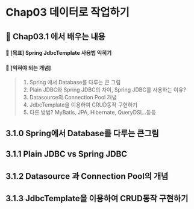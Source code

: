 # Chap03 데이터로 작업하기
## 📖 Chap03.1 에서 배우는 내용  
#### 🏁 [목표] Spring JdbcTemplate 사용법 익히기
#### 🏁 [익혀야 되는 개념]
> 1) Spring 에서 Database를 다루는 큰 그림
> 2) Plain JDBC와 Spring JDBC의 차이, Spring JDBC를 사용하는 이유?
> 3) Datasource의 Connection Pool 개념
> 4) JdbcTemplate을 이용하여 CRUD동작 구현하기 
> 5) 다른 방법? MyBatis, JPA, Hibernate, QueryDSL..등등 
## 3.1.0 Spring에서 Database를 다루는 큰그림
## 3.1.1 Plain JDBC vs Spring JDBC
## 3.1.2 Datasource 과 Connection Pool의 개념 
## 3.1.3 JdbcTemplate을 이용하여 CRUD동작 구현하기

